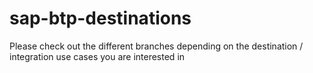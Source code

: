 # sap-btp-destinations
Please check out the different branches depending on the destination / integration use cases you are interested in
